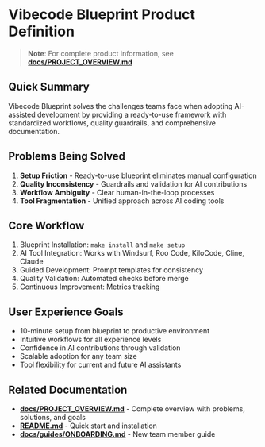 # Vibecode Blueprint Product Definition

> **Note**: For complete product information, see **[docs/PROJECT_OVERVIEW.md](../../docs/PROJECT_OVERVIEW.md)**

## Quick Summary

Vibecode Blueprint solves the challenges teams face when adopting AI-assisted development by providing a ready-to-use framework with standardized workflows, quality guardrails, and comprehensive documentation.

## Problems Being Solved

1. **Setup Friction** - Ready-to-use blueprint eliminates manual configuration
2. **Quality Inconsistency** - Guardrails and validation for AI contributions
3. **Workflow Ambiguity** - Clear human-in-the-loop processes
4. **Tool Fragmentation** - Unified approach across AI coding tools

## Core Workflow

1. Blueprint Installation: `make install` and `make setup`
2. AI Tool Integration: Works with Windsurf, Roo Code, KiloCode, Cline, Claude
3. Guided Development: Prompt templates for consistency
4. Quality Validation: Automated checks before merge
5. Continuous Improvement: Metrics tracking

## User Experience Goals

- 10-minute setup from blueprint to productive environment
- Intuitive workflows for all experience levels
- Confidence in AI contributions through validation
- Scalable adoption for any team size
- Tool flexibility for current and future AI assistants

## Related Documentation

- **[docs/PROJECT_OVERVIEW.md](../../docs/PROJECT_OVERVIEW.md)** - Complete overview with problems, solutions, and goals
- **[README.md](../../README.md)** - Quick start and installation
- **[docs/guides/ONBOARDING.md](../../docs/guides/ONBOARDING.md)** - New team member guide
